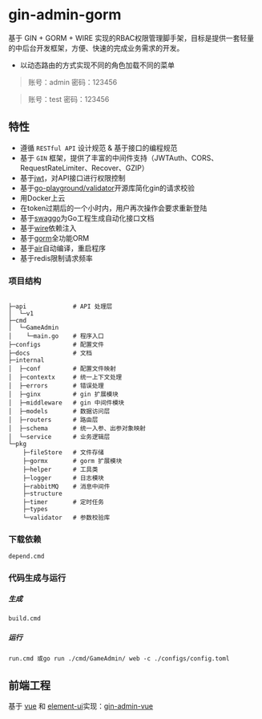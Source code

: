 # gin-admin-gorm
基于 GIN + GORM  + WIRE 实现的RBAC权限管理脚手架，目标是提供一套轻量的中后台开发框架，方便、快速的完成业务需求的开发。

* 以动态路由的方式实现不同的角色加载不同的菜单

> 账号：admin  密码：123456

> 账号：test   密码：123456

## 特性
* 遵循 `RESTful API` 设计规范 & 基于接口的编程规范
* 基于 `GIN` 框架，提供了丰富的中间件支持（JWTAuth、CORS、RequestRateLimiter、Recover、GZIP）
* 基于[jwt](https://github.com/appleboy/gin-jwt)，对API接口进行权限控制
* 基于[go-playground/validator](https://github.com/go-playground/validator)开源库简化gin的请求校验
* 用Docker上云
* 在token过期后的一个小时内，用户再次操作会要求重新登陆
* 基于[swaggo](https://github.com/swaggo)为Go工程生成自动化接口文档
* 基于[wire](https://github.com/google/wire)依赖注入
* 基于[gorm](https://gorm.io/zh_CN/)全功能ORM
* 基于[air](https://github.com/cosmtrek/air)自动编译，重启程序
* 基于redis限制请求频率

### 项目结构

<pre><code>
├─api             # API 处理层
│  └─v1            
├─cmd
│  └─GameAdmin
│    └─main.go    # 程序入口
├─configs         # 配置文件
├─docs            # 文档
├─internal
│  ├─conf         # 配置文件映射
│  ├─contextx     # 统一上下文处理
│  ├─errors       # 错误处理
│  ├─ginx         # gin 扩展模块
│  ├─middleware   # gin 中间件模块
│  ├─models       # 数据访问层
│  ├─routers      # 路由层
│  ├─schema       # 统一入参、出参对象映射
│  └─service      # 业务逻辑层
└─pkg
    ├─fileStore   # 文件存储
    ├─gormx       # gorm 扩展模块
    ├─helper      # 工具类
    ├─logger      # 日志模块
    ├─rabbitMQ    # 消息中间件
    ├─structure
    ├─timer       # 定时任务
    ├─types
    └─validator   # 参数校验库
</code></pre>




### 下载依赖
<pre><code>depend.cmd</code></pre>

### 代码生成与运行
##### 生成
<pre><code>build.cmd</code></pre>

##### 运行
<pre><code>run.cmd 或go run ./cmd/GameAdmin/ web -c ./configs/config.toml</code></pre>

## 前端工程

基于 [vue](https://github.com/vuejs/vue) 和 [element-ui](https://github.com/ElemeFE/element)实现：[gin-admin-vue](https://github.com/dot123/gin-admin-vue)
